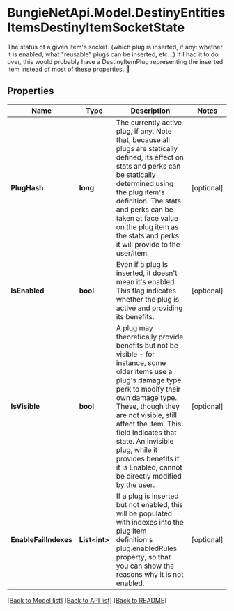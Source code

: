 # BungieNetApi.Model.DestinyEntitiesItemsDestinyItemSocketState
The status of a given item's socket. (which plug is inserted, if any: whether it is enabled, what \"reusable\" plugs can be inserted, etc...)  If I had it to do over, this would probably have a DestinyItemPlug representing the inserted item instead of most of these properties. :shrug:
## Properties

Name | Type | Description | Notes
------------ | ------------- | ------------- | -------------
**PlugHash** | **long** | The currently active plug, if any.  Note that, because all plugs are statically defined, its effect on stats and perks can be statically determined using the plug item&#39;s definition. The stats and perks can be taken at face value on the plug item as the stats and perks it will provide to the user/item. | [optional] 
**IsEnabled** | **bool** | Even if a plug is inserted, it doesn&#39;t mean it&#39;s enabled.  This flag indicates whether the plug is active and providing its benefits. | [optional] 
**IsVisible** | **bool** | A plug may theoretically provide benefits but not be visible - for instance, some older items use a plug&#39;s damage type perk to modify their own damage type. These, though they are not visible, still affect the item. This field indicates that state.  An invisible plug, while it provides benefits if it is Enabled, cannot be directly modified by the user. | [optional] 
**EnableFailIndexes** | **List&lt;int&gt;** | If a plug is inserted but not enabled, this will be populated with indexes into the plug item definition&#39;s plug.enabledRules property, so that you can show the reasons why it is not enabled. | [optional] 

[[Back to Model list]](../README.md#documentation-for-models) [[Back to API list]](../README.md#documentation-for-api-endpoints) [[Back to README]](../README.md)

